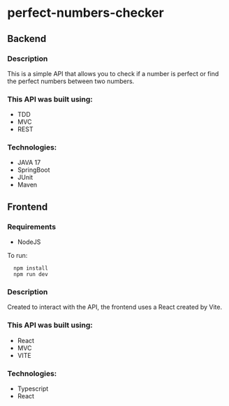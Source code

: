 # perfect-numbers-checker


## Backend

### Description

This is a simple API that allows you to check if a number is perfect or find the perfect numbers between two numbers.

### This API was built using:
- TDD
- MVC
- REST

### Technologies:

- JAVA 17
- SpringBoot
- JUnit
- Maven

## Frontend

### Requirements

- NodeJS

To run:
```
  npm install
  npm run dev
```

### Description

Created to interact with the API, the frontend uses a React created by Vite.

### This API was built using:
- React
- MVC
- VITE

### Technologies:

- Typescript
- React

